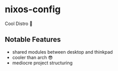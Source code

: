 # nixos-config
Cool Distro 🙂
## Notable Features
- shared modules between desktop and thinkpad
- cooler than arch 😎
- mediocre project structuring
